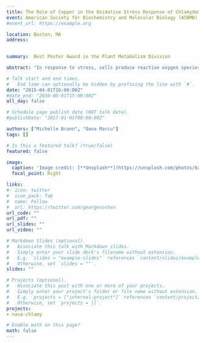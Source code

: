 ```yaml
---
title: The Role of Copper in the Oxidative Stress Response of Chlamydomonas reinhardtii to heat shock
event: American Society for Biochemistry and Molecular Biology (ASBMB) Conference
#event_url: https://example.org

location: Boston, MA
address:
 

summary:  Best Poster Award in the Plant Metabolism Division

abstract: "In response to stress, cells produce reactive oxygen species (ROS) such as superoxide O<sup>2</sup><sub>‐</sub>, peroxide H<sub>2</sub>O<sub>2</sub> and hydroxyl radical HO<sup>‐</sup> which cause molecular damage in the form of DNA breaks, lipid peroxidation and protein carbonylation. ROS are also important in cell signaling and to induce differential gene expression, metabolic changes and thus adaptation to different environmental conditions. The hypothesis of this project is that the ROS response is a common denominator of different environmental challenges, including radiation and microgravity, during spaceflight. Algae, such as the unicellular green alga <em>Chlamydomonas reinhardtii</em>, grown in spaceflight are exposed to stress. The goal of this work was to characterize the response of <em>C. reinhardtii</em> to stress by examining biochemical and gene expression changes using heat shock. The heat shocked (42°C) <em>C. reinhardtii</em> exhibited a selective regulation of ion transporters, and an increase in ROS in cells and supernatant. Such results provide new insights about the intracellular response to stress and its possible mediation during spaceflight."

# Talk start and end times.
#   End time can optionally be hidden by prefixing the line with `#`.
date: "2015-04-01T16:00:00Z"
#date_end: "2030-06-01T15:00:00Z"
all_day: false

# Schedule page publish date (NOT talk date).
#publishDate: "2017-01-01T00:00:00Z"

authors: ["Michelle Brann", "Oana Marcu"]
tags: []

# Is this a featured talk? (true/false)
featured: false

image:
  caption: 'Image credit: [**Unsplash**](https://unsplash.com/photos/bzdhc5b3Bxs)'
  focal_point: Right

links:
#- icon: twitter
#  icon_pack: fab
#  name: Follow
#  url: https://twitter.com/georgecushen
url_code: ""
url_pdf: ""
url_slides: ""
url_video: ""

# Markdown Slides (optional).
#   Associate this talk with Markdown slides.
#   Simply enter your slide deck's filename without extension.
#   E.g. `slides = "example-slides"` references `content/slides/example-slides.md`.
#   Otherwise, set `slides = ""`.
slides: ""

# Projects (optional).
#   Associate this post with one or more of your projects.
#   Simply enter your project's folder or file name without extension.
#   E.g. `projects = ["internal-project"]` references `content/project/deep-learning/index.md`.
#   Otherwise, set `projects = []`.
projects:
- nasa-chlamy

# Enable math on this page?
math: false
---
```



